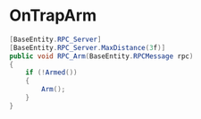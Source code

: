 <Badge type="danger" text="Carbon Compatible"/><Badge type="warning" text="Oxide Compatible"/>
# OnTrapArm
```csharp
[BaseEntity.RPC_Server]
[BaseEntity.RPC_Server.MaxDistance(3f)]
public void RPC_Arm(BaseEntity.RPCMessage rpc)
{
	if (!Armed())
	{
		Arm();
	}
}

```
